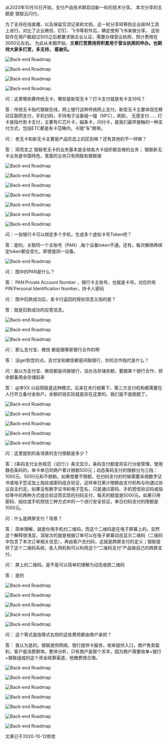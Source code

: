 从2020年10月10日开始，支付产品技术群启动新一轮的技术分享。 本次分享的主题是 银联云闪付。 

为了支持在线直播，以及保留交流记录和文档，这一轮分享转移到企业级IM工具上进行。对比了企业微信、钉钉、飞书等软件后，确定使用飞书来做分享。 这些软件在用户数超过500之后都要求做企业认证，需要办理营业执照，预计费用在3000元左右。 为此从本期开始，**文章打赏费用将积累用于营业执照的申办。也期待大家多打赏，多支持， 感谢先。** 

![Back-end Roadmap](../../img/unionpay/ia_100000627.jpg)

![Back-end Roadmap](../../img/unionpay/ia_100000626.jpg)

![Back-end Roadmap](../../img/unionpay/ia_100000628.jpg)

![Back-end Roadmap](../../img/unionpay/ia_100000629.jpg)

问：这里哪些算传统无卡，哪些是新型无卡？打卡支付就是有卡支付吗？

答：传统无卡指代银联在线，网上银行这种传统网上支付。新型无卡主要体现在移动互联网支付，手机扫码，手持电子设备碰一碰（NFC），刷脸， 无感支付…… 打卡是指代有卡支付，主要有IC芯片卡，磁条卡，闪付卡，是我们最早接触的一种支付方式，包括ETC都是有卡范畴内，卡随“车”携带。

问： 老无卡和新无卡主要是产品形态上的区别嘛？还有其他的不一样嘛？

答： 简而言之 银联老无卡的业务基本是全球各大卡组织都会做的业务； 银联新无卡业务是中国特色，里面的业务只有网联和银联做

![Back-end Roadmap](../../img/unionpay/ia_100000630.jpg)

![Back-end Roadmap](../../img/unionpay/ia_100000631.jpg)

![Back-end Roadmap](../../img/unionpay/ia_100000632.jpg)

![Back-end Roadmap](../../img/unionpay/ia_100000633.jpg)

![Back-end Roadmap](../../img/unionpay/ia_100000634.jpg)

![Back-end Roadmap](../../img/unionpay/ia_100000635.jpg)

![Back-end Roadmap](../../img/unionpay/ia_100000636.jpg)

问：一张银行卡可以绑定多个手机，生成多个虚拟卡号Token吧？

答：是的。关联同一个主账号（PAN）,每个设备token不通，还有，每次解绑再绑定token都会变化，即使是同一设备。

![Back-end Roadmap](../../img/unionpay/ia_100000637.jpg)

问： 图中的PAN是什么？

答： PAN:Private Account Number ，银行卡主账号，也就是卡号。对应的有PIN:Personal Identification Number，持卡人密码

问： 图中扣款成功后，发卡行返回的授权信息又指的是？

答：就是扣款成功的应答信息。

![Back-end Roadmap](../../img/unionpay/ia_100000638.jpg)

![Back-end Roadmap](../../img/unionpay/ia_100000639.jpg)

![Back-end Roadmap](../../img/unionpay/ia_100000640.jpg)

问： 那么支付宝、微信 都是跟哪家银行合作的啊

答： 没get到您的点。支付宝和微信都是间联银行，你的合作指代是什么？

问：我以为支付宝、微信都是间接银行，没办法存储余额，要跟某个银行合作，把余额备用金存储起来

答： @李XX 以前网联是这种模式，后来在央行统筹下，第三方支付机构都需要在人行开立备付金账户。余额的钱实际就是存在这里的。我们是不是跑题了。

![Back-end Roadmap](../../img/unionpay/ia_100000642.jpg)

![Back-end Roadmap](../../img/unionpay/ia_100000641.jpg)

![Back-end Roadmap](../../img/unionpay/ia_100000643.jpg)

![Back-end Roadmap](../../img/unionpay/ia_100000644.jpg)

![Back-end Roadmap](../../img/unionpay/ia_100000645.jpg)


问：这里提到的各场景的支付限额是多少？

答：《条码支付业务规范（试行）》条文显示，条码支付额度将实行分级管理，使用静态条码的，单卡单日同商户累计限额500元；动态条码支付的限额分为三档：1000元、5000元和不限额。如果想要不限额，在扫码支付的时候需要采用数字证书或电子签证加上指纹或密码组合验证，这样单日累计限额由支付机构与你通过协议自主约定。如果没有数字证书和电子签名，只是通过密码、手机短信验证码或指纹等中的两种方式组合验证而实现的扫码支付，每天的额度是5000元。如果只用密码、指纹或手机短信三种方式中的一个进行安全验证，单日扫码支付的限额是1000元。

问：什么是跨屏支付？场景？

答： 简单理解，就是你用手机扫二维码，而这个二维码是在电子屏幕上的。显然这个解释很浅显，深层次的就是根据订单可以在电子屏幕动态显示二维码（二维码中包含了本次订单相关信息），再由客户去扫码，这就是跨屏支付的定义；银联提供了这个二维码系统，各入网机构可以利用这个“二维码支付”产品做自己的跨屏支付。

问： 屏上的二维码，是不是可以简单的理解为动态收款二维码

答： 是的

![Back-end Roadmap](../../img/unionpay/ia_100000646.jpg)

![Back-end Roadmap](../../img/unionpay/ia_100000647.jpg)

![Back-end Roadmap](../../img/unionpay/ia_100000648.jpg)

![Back-end Roadmap](../../img/unionpay/ia_100000649.jpg)

![Back-end Roadmap](../../img/unionpay/ia_100000650.jpg)




问：  这个等式是指等式右侧的这些费用都由商户承担？

答： 我认为是的，银联提供网络，银行提供卡服务，收单提供入口，商户售卖盈利，客户是消费群体。整体分析，只有商户是那个羔羊，因为商户需要收单+银行+银联组成的这个资金结算渠道，他缴费很合理。

![Back-end Roadmap](../../img/unionpay/ia_100000651.jpg)

![Back-end Roadmap](../../img/unionpay/ia_100000652.jpg)

![Back-end Roadmap](../../img/unionpay/ia_100000653.jpg)

![Back-end Roadmap](../../img/unionpay/ia_100000654.jpg)

![Back-end Roadmap](../../img/unionpay/ia_100000655.jpg)

![Back-end Roadmap](../../img/unionpay/ia_100000656.jpg)

![Back-end Roadmap](../../img/unionpay/ia_100000657.jpg)


文章已于2020-10-12修改